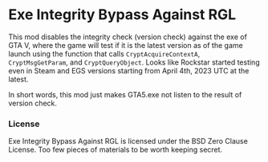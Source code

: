 # Exe Integrity Bypass Against RGL

This mod disables the integrity check (version check) against the exe of GTA V, where the game will test if it is the latest version as of the game launch using the function that calls `CryptAcquireContextA`, `CryptMsgGetParam`, and `CryptQueryObject`. Looks like Rockstar started testing even in Steam and EGS versions starting from April 4th, 2023 UTC at the latest.

In short words, this mod just makes GTA5.exe not listen to the result of version check.

### License
Exe Integrity Bypass Against RGL is licensed under the BSD Zero Clause License. Too few pieces of materials to be worth keeping secret.
